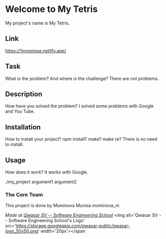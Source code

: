 # Welcome to My Tetris
My project's name is My Tetris.

##  Link
https://1moonisse.netlify.app/

## Task
What is the problem? And where is the challenge?
There are not problems.

## Description
How have you solved the problem?
I solved some problems with Google and You Tube.

## Installation
How to install your project? npm install? make? make re?
There is no need to install.

## Usage
 How does it work?
It works with Google.

./my_project argument1 argument2


### The Core Team
This project is done by Muminova Munisa  mominova_m

<span><i>Made at <a href='https://qwasar.io'>Qwasar SV -- Software Engineering School</a></i></span>
<span><img alt='Qwasar SV -- Software Engineering School's Logo' src='https://storage.googleapis.com/qwasar-public/qwasar-logo_50x50.png' width='20px'></span
